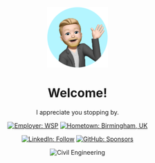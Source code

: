 <div align="center">
  <img width="140px" height="140px" src="./images/waving.png" alt="Profile Photo." />
  <h1>Welcome!</h1>
  <p>I appreciate you stopping by.</p>
  
  [![Employer: WSP](https://img.shields.io/badge/Employer-WSP-red)](https://www.wsp.com)
  [![Hometown: Birmingham, UK](https://img.shields.io/badge/Hometown-Birmingham%2C%20UK-brightgreen)](https://goo.gl/maps/4FykNzHGVjBEMqPv5)
  
  [![LinkedIn: Follow](https://img.shields.io/badge/LinkedIn-Follow-blue)](https://www.linkedin.com/in/jsbayley)
  [![GitHub: Sponsors](https://img.shields.io/badge/GitHub-Sponsors-yellow)](https://www.github.com/sponsors/jamesbayley)

  ![Civil Engineering](https://img.shields.io/badge/Civil-Engineering-violet)
</div>
